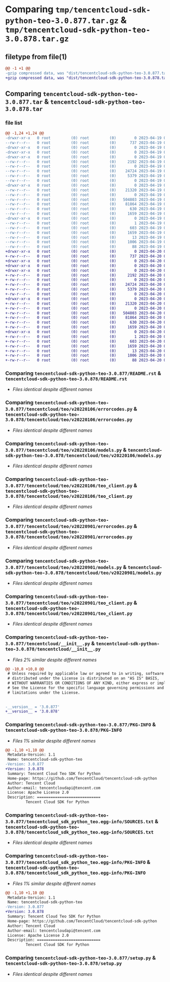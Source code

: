 # Comparing `tmp/tencentcloud-sdk-python-teo-3.0.877.tar.gz` & `tmp/tencentcloud-sdk-python-teo-3.0.878.tar.gz`

## filetype from file(1)

```diff
@@ -1 +1 @@
-gzip compressed data, was "dist/tencentcloud-sdk-python-teo-3.0.877.tar", last modified: Wed Apr 19 09:38:10 2023, max compression
+gzip compressed data, was "dist/tencentcloud-sdk-python-teo-3.0.878.tar", last modified: Thu Apr 20 00:49:35 2023, max compression
```

## Comparing `tencentcloud-sdk-python-teo-3.0.877.tar` & `tencentcloud-sdk-python-teo-3.0.878.tar`

### file list

```diff
@@ -1,24 +1,24 @@
-drwxr-xr-x   0 root         (0) root         (0)        0 2023-04-19 09:38:10.000000 tencentcloud-sdk-python-teo-3.0.877/
--rw-r--r--   0 root         (0) root         (0)      737 2023-04-19 09:38:10.000000 tencentcloud-sdk-python-teo-3.0.877/README.rst
-drwxr-xr-x   0 root         (0) root         (0)        0 2023-04-19 09:38:10.000000 tencentcloud-sdk-python-teo-3.0.877/tencentcloud/
-drwxr-xr-x   0 root         (0) root         (0)        0 2023-04-19 09:38:10.000000 tencentcloud-sdk-python-teo-3.0.877/tencentcloud/teo/
-drwxr-xr-x   0 root         (0) root         (0)        0 2023-04-19 09:38:10.000000 tencentcloud-sdk-python-teo-3.0.877/tencentcloud/teo/v20220106/
--rw-r--r--   0 root         (0) root         (0)     2192 2023-04-19 09:38:10.000000 tencentcloud-sdk-python-teo-3.0.877/tencentcloud/teo/v20220106/errorcodes.py
--rw-r--r--   0 root         (0) root         (0)        0 2023-04-19 09:38:10.000000 tencentcloud-sdk-python-teo-3.0.877/tencentcloud/teo/v20220106/__init__.py
--rw-r--r--   0 root         (0) root         (0)    24724 2023-04-19 09:38:10.000000 tencentcloud-sdk-python-teo-3.0.877/tencentcloud/teo/v20220106/models.py
--rw-r--r--   0 root         (0) root         (0)     5379 2023-04-19 09:38:10.000000 tencentcloud-sdk-python-teo-3.0.877/tencentcloud/teo/v20220106/teo_client.py
--rw-r--r--   0 root         (0) root         (0)        0 2023-04-19 09:38:10.000000 tencentcloud-sdk-python-teo-3.0.877/tencentcloud/teo/__init__.py
-drwxr-xr-x   0 root         (0) root         (0)        0 2023-04-19 09:38:10.000000 tencentcloud-sdk-python-teo-3.0.877/tencentcloud/teo/v20220901/
--rw-r--r--   0 root         (0) root         (0)    21320 2023-04-19 09:38:10.000000 tencentcloud-sdk-python-teo-3.0.877/tencentcloud/teo/v20220901/errorcodes.py
--rw-r--r--   0 root         (0) root         (0)        0 2023-04-19 09:38:10.000000 tencentcloud-sdk-python-teo-3.0.877/tencentcloud/teo/v20220901/__init__.py
--rw-r--r--   0 root         (0) root         (0)   504803 2023-04-19 09:38:10.000000 tencentcloud-sdk-python-teo-3.0.877/tencentcloud/teo/v20220901/models.py
--rw-r--r--   0 root         (0) root         (0)    81864 2023-04-19 09:38:10.000000 tencentcloud-sdk-python-teo-3.0.877/tencentcloud/teo/v20220901/teo_client.py
--rw-r--r--   0 root         (0) root         (0)      630 2023-04-19 09:38:10.000000 tencentcloud-sdk-python-teo-3.0.877/tencentcloud/__init__.py
--rw-r--r--   0 root         (0) root         (0)     1659 2023-04-19 09:38:10.000000 tencentcloud-sdk-python-teo-3.0.877/PKG-INFO
-drwxr-xr-x   0 root         (0) root         (0)        0 2023-04-19 09:38:10.000000 tencentcloud-sdk-python-teo-3.0.877/tencentcloud_sdk_python_teo.egg-info/
--rw-r--r--   0 root         (0) root         (0)        1 2023-04-19 09:38:10.000000 tencentcloud-sdk-python-teo-3.0.877/tencentcloud_sdk_python_teo.egg-info/dependency_links.txt
--rw-r--r--   0 root         (0) root         (0)      603 2023-04-19 09:38:10.000000 tencentcloud-sdk-python-teo-3.0.877/tencentcloud_sdk_python_teo.egg-info/SOURCES.txt
--rw-r--r--   0 root         (0) root         (0)     1659 2023-04-19 09:38:10.000000 tencentcloud-sdk-python-teo-3.0.877/tencentcloud_sdk_python_teo.egg-info/PKG-INFO
--rw-r--r--   0 root         (0) root         (0)       13 2023-04-19 09:38:10.000000 tencentcloud-sdk-python-teo-3.0.877/tencentcloud_sdk_python_teo.egg-info/top_level.txt
--rw-r--r--   0 root         (0) root         (0)     1006 2023-04-19 09:38:10.000000 tencentcloud-sdk-python-teo-3.0.877/setup.py
--rw-r--r--   0 root         (0) root         (0)       88 2023-04-19 09:38:10.000000 tencentcloud-sdk-python-teo-3.0.877/setup.cfg
+drwxr-xr-x   0 root         (0) root         (0)        0 2023-04-20 00:49:35.000000 tencentcloud-sdk-python-teo-3.0.878/
+-rw-r--r--   0 root         (0) root         (0)      737 2023-04-20 00:49:35.000000 tencentcloud-sdk-python-teo-3.0.878/README.rst
+drwxr-xr-x   0 root         (0) root         (0)        0 2023-04-20 00:49:35.000000 tencentcloud-sdk-python-teo-3.0.878/tencentcloud/
+drwxr-xr-x   0 root         (0) root         (0)        0 2023-04-20 00:49:35.000000 tencentcloud-sdk-python-teo-3.0.878/tencentcloud/teo/
+drwxr-xr-x   0 root         (0) root         (0)        0 2023-04-20 00:49:35.000000 tencentcloud-sdk-python-teo-3.0.878/tencentcloud/teo/v20220106/
+-rw-r--r--   0 root         (0) root         (0)     2192 2023-04-20 00:49:35.000000 tencentcloud-sdk-python-teo-3.0.878/tencentcloud/teo/v20220106/errorcodes.py
+-rw-r--r--   0 root         (0) root         (0)        0 2023-04-20 00:49:35.000000 tencentcloud-sdk-python-teo-3.0.878/tencentcloud/teo/v20220106/__init__.py
+-rw-r--r--   0 root         (0) root         (0)    24724 2023-04-20 00:49:35.000000 tencentcloud-sdk-python-teo-3.0.878/tencentcloud/teo/v20220106/models.py
+-rw-r--r--   0 root         (0) root         (0)     5379 2023-04-20 00:49:35.000000 tencentcloud-sdk-python-teo-3.0.878/tencentcloud/teo/v20220106/teo_client.py
+-rw-r--r--   0 root         (0) root         (0)        0 2023-04-20 00:49:35.000000 tencentcloud-sdk-python-teo-3.0.878/tencentcloud/teo/__init__.py
+drwxr-xr-x   0 root         (0) root         (0)        0 2023-04-20 00:49:35.000000 tencentcloud-sdk-python-teo-3.0.878/tencentcloud/teo/v20220901/
+-rw-r--r--   0 root         (0) root         (0)    21320 2023-04-20 00:49:35.000000 tencentcloud-sdk-python-teo-3.0.878/tencentcloud/teo/v20220901/errorcodes.py
+-rw-r--r--   0 root         (0) root         (0)        0 2023-04-20 00:49:35.000000 tencentcloud-sdk-python-teo-3.0.878/tencentcloud/teo/v20220901/__init__.py
+-rw-r--r--   0 root         (0) root         (0)   504803 2023-04-20 00:49:35.000000 tencentcloud-sdk-python-teo-3.0.878/tencentcloud/teo/v20220901/models.py
+-rw-r--r--   0 root         (0) root         (0)    81864 2023-04-20 00:49:35.000000 tencentcloud-sdk-python-teo-3.0.878/tencentcloud/teo/v20220901/teo_client.py
+-rw-r--r--   0 root         (0) root         (0)      630 2023-04-20 00:49:35.000000 tencentcloud-sdk-python-teo-3.0.878/tencentcloud/__init__.py
+-rw-r--r--   0 root         (0) root         (0)     1659 2023-04-20 00:49:35.000000 tencentcloud-sdk-python-teo-3.0.878/PKG-INFO
+drwxr-xr-x   0 root         (0) root         (0)        0 2023-04-20 00:49:35.000000 tencentcloud-sdk-python-teo-3.0.878/tencentcloud_sdk_python_teo.egg-info/
+-rw-r--r--   0 root         (0) root         (0)        1 2023-04-20 00:49:35.000000 tencentcloud-sdk-python-teo-3.0.878/tencentcloud_sdk_python_teo.egg-info/dependency_links.txt
+-rw-r--r--   0 root         (0) root         (0)      603 2023-04-20 00:49:35.000000 tencentcloud-sdk-python-teo-3.0.878/tencentcloud_sdk_python_teo.egg-info/SOURCES.txt
+-rw-r--r--   0 root         (0) root         (0)     1659 2023-04-20 00:49:35.000000 tencentcloud-sdk-python-teo-3.0.878/tencentcloud_sdk_python_teo.egg-info/PKG-INFO
+-rw-r--r--   0 root         (0) root         (0)       13 2023-04-20 00:49:35.000000 tencentcloud-sdk-python-teo-3.0.878/tencentcloud_sdk_python_teo.egg-info/top_level.txt
+-rw-r--r--   0 root         (0) root         (0)     1006 2023-04-20 00:49:35.000000 tencentcloud-sdk-python-teo-3.0.878/setup.py
+-rw-r--r--   0 root         (0) root         (0)       88 2023-04-20 00:49:35.000000 tencentcloud-sdk-python-teo-3.0.878/setup.cfg
```

### Comparing `tencentcloud-sdk-python-teo-3.0.877/README.rst` & `tencentcloud-sdk-python-teo-3.0.878/README.rst`

 * *Files identical despite different names*

### Comparing `tencentcloud-sdk-python-teo-3.0.877/tencentcloud/teo/v20220106/errorcodes.py` & `tencentcloud-sdk-python-teo-3.0.878/tencentcloud/teo/v20220106/errorcodes.py`

 * *Files identical despite different names*

### Comparing `tencentcloud-sdk-python-teo-3.0.877/tencentcloud/teo/v20220106/models.py` & `tencentcloud-sdk-python-teo-3.0.878/tencentcloud/teo/v20220106/models.py`

 * *Files identical despite different names*

### Comparing `tencentcloud-sdk-python-teo-3.0.877/tencentcloud/teo/v20220106/teo_client.py` & `tencentcloud-sdk-python-teo-3.0.878/tencentcloud/teo/v20220106/teo_client.py`

 * *Files identical despite different names*

### Comparing `tencentcloud-sdk-python-teo-3.0.877/tencentcloud/teo/v20220901/errorcodes.py` & `tencentcloud-sdk-python-teo-3.0.878/tencentcloud/teo/v20220901/errorcodes.py`

 * *Files identical despite different names*

### Comparing `tencentcloud-sdk-python-teo-3.0.877/tencentcloud/teo/v20220901/models.py` & `tencentcloud-sdk-python-teo-3.0.878/tencentcloud/teo/v20220901/models.py`

 * *Files identical despite different names*

### Comparing `tencentcloud-sdk-python-teo-3.0.877/tencentcloud/teo/v20220901/teo_client.py` & `tencentcloud-sdk-python-teo-3.0.878/tencentcloud/teo/v20220901/teo_client.py`

 * *Files identical despite different names*

### Comparing `tencentcloud-sdk-python-teo-3.0.877/tencentcloud/__init__.py` & `tencentcloud-sdk-python-teo-3.0.878/tencentcloud/__init__.py`

 * *Files 2% similar despite different names*

```diff
@@ -10,8 +10,8 @@
 # Unless required by applicable law or agreed to in writing, software
 # distributed under the License is distributed on an "AS IS" BASIS,
 # WITHOUT WARRANTIES OR CONDITIONS OF ANY KIND, either express or implied.
 # See the License for the specific language governing permissions and
 # limitations under the License.
 
 
-__version__ = '3.0.877'
+__version__ = '3.0.878'
```

### Comparing `tencentcloud-sdk-python-teo-3.0.877/PKG-INFO` & `tencentcloud-sdk-python-teo-3.0.878/PKG-INFO`

 * *Files 1% similar despite different names*

```diff
@@ -1,10 +1,10 @@
 Metadata-Version: 1.1
 Name: tencentcloud-sdk-python-teo
-Version: 3.0.877
+Version: 3.0.878
 Summary: Tencent Cloud Teo SDK for Python
 Home-page: https://github.com/TencentCloud/tencentcloud-sdk-python
 Author: Tencent Cloud
 Author-email: tencentcloudapi@tencent.com
 License: Apache License 2.0
 Description: ============================
         Tencent Cloud SDK for Python
```

### Comparing `tencentcloud-sdk-python-teo-3.0.877/tencentcloud_sdk_python_teo.egg-info/SOURCES.txt` & `tencentcloud-sdk-python-teo-3.0.878/tencentcloud_sdk_python_teo.egg-info/SOURCES.txt`

 * *Files identical despite different names*

### Comparing `tencentcloud-sdk-python-teo-3.0.877/tencentcloud_sdk_python_teo.egg-info/PKG-INFO` & `tencentcloud-sdk-python-teo-3.0.878/tencentcloud_sdk_python_teo.egg-info/PKG-INFO`

 * *Files 1% similar despite different names*

```diff
@@ -1,10 +1,10 @@
 Metadata-Version: 1.1
 Name: tencentcloud-sdk-python-teo
-Version: 3.0.877
+Version: 3.0.878
 Summary: Tencent Cloud Teo SDK for Python
 Home-page: https://github.com/TencentCloud/tencentcloud-sdk-python
 Author: Tencent Cloud
 Author-email: tencentcloudapi@tencent.com
 License: Apache License 2.0
 Description: ============================
         Tencent Cloud SDK for Python
```

### Comparing `tencentcloud-sdk-python-teo-3.0.877/setup.py` & `tencentcloud-sdk-python-teo-3.0.878/setup.py`

 * *Files identical despite different names*

